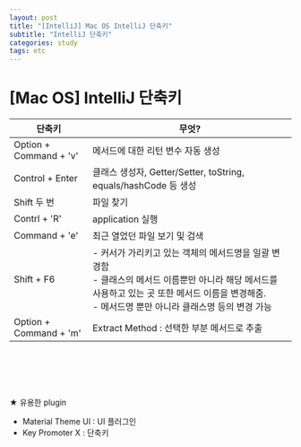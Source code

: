 ```yaml
---
layout: post
title: "[IntelliJ] Mac OS IntelliJ 단축키"
subtitle: "IntelliJ 단축키"
categories: study
tags: etc
---
```


# [Mac OS] IntelliJ 단축키

|단축키|무엇?|
|--|--|
|Option + Command + 'v'|메서드에 대한 리턴 변수 자동 생성|
|Control + Enter|클래스 생성자, Getter/Setter, toString, equals/hashCode 등 생성|
|Shift 두 번|파일 찾기|
|Contrl + 'R'|application 실행|
|Command + 'e'|최근 열었던 파일 보기 및 검색|
|Shift + F6|- 커서가 가리키고 있는 객체의 메서드명을 일괄 변경함<br/>- 클래스의 메서드 이름뿐만 아니라 해당 메서드를 사용하고 있는 곳 또한 메서드 이름을 변경해줌.<br/>- 메서드명 뿐만 아니라 클래스명 등의 변경 가능|
|Option + Command + 'm'|Extract Method  : 선택한 부분 메서드로 추출|


<br/>
<br/>
<br/>
<br/>
  

★ 유용한 plugin
   - Material Theme UI  : UI 플러그인
   - Key Promoter X : 단축키 
